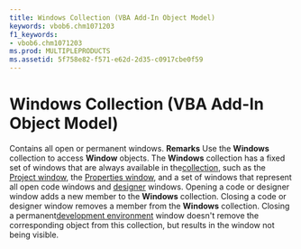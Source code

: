 ```yaml
---
title: Windows Collection (VBA Add-In Object Model)
keywords: vbob6.chm1071203
f1_keywords:
- vbob6.chm1071203
ms.prod: MULTIPLEPRODUCTS
ms.assetid: 5f758e82-f571-e62d-2d35-c0917cbe0f59
---
```



# Windows Collection (VBA Add-In Object Model)



Contains all open or permanent windows.
 **Remarks**
Use the  **Windows** collection to access **Window** objects.
The  **Windows** collection has a fixed set of windows that are always available in the[collection](vbe-glossary.md), such as the [Project window](vbe-glossary.md), the [Properties window](vbe-glossary.md), and a set of windows that represent all open code windows and [designer](vbe-glossary.md) windows. Opening a code or designer window adds a new member to the **Windows** collection. Closing a code or designer window removes a member from the **Windows** collection. Closing a permanent[development environment](vbe-glossary.md) window doesn't remove the corresponding object from this collection, but results in the window not being visible.

